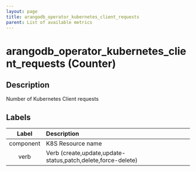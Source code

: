 ```yaml
---
layout: page
title: arangodb_operator_kubernetes_client_requests
parent: List of available metrics
---
```


# arangodb_operator_kubernetes_client_requests (Counter)

## Description

Number of Kubernetes Client requests

## Labels

| Label | Description |
|:---:|:--- |
| component | K8S Resource name |
| verb | Verb (create,update,update-status,patch,delete,force-delete) |